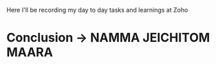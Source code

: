 Here I'll be recording my day to day tasks and learnings at Zoho 


# Conclusion -> NAMMA JEICHITOM MAARA
